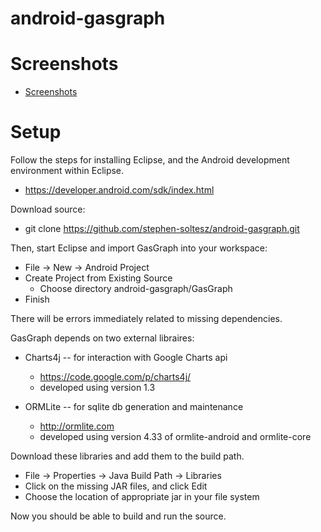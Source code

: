 android-gasgraph
================

Screenshots
================

  * [Screenshots](https://github.com/stephen-soltesz/android-gasgraph/wiki)

Setup
================

Follow the steps for installing Eclipse, and the Android development
environment within Eclipse.

   * https://developer.android.com/sdk/index.html

Download source:

   * git clone https://github.com/stephen-soltesz/android-gasgraph.git

Then, start Eclipse and import GasGraph into your workspace:

   * File -> New -> Android Project
   * Create Project from Existing Source
        * Choose directory android-gasgraph/GasGraph
   * Finish

There will be errors immediately related to missing dependencies.

GasGraph depends on two external libraires:

  * Charts4j -- for interaction with Google Charts api

      * https://code.google.com/p/charts4j/ 
      * developed using version 1.3

  * ORMLite -- for sqlite db generation and maintenance

    * http://ormlite.com
    * developed using version 4.33 of ormlite-android and ormlite-core

Download these libraries and add them to the build path.

  * File -> Properties -> Java Build Path -> Libraries
  * Click on the missing JAR files, and click Edit
  * Choose the location of appropriate jar in your file system

Now you should be able to build and run the source.
